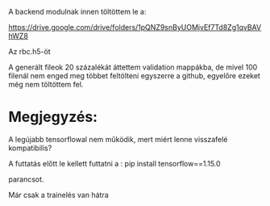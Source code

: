 A backend modulnak innen töltöttem le a:

https://drive.google.com/drive/folders/1pQNZ9snByUOMjvEf7Td8Zg1qvBAVhWZ8

Az rbc.h5-öt

A generált fileok 20 százalékát áttettem validation mappákba, de mivel 100 filenál nem enged meg többet feltölteni egyszerre a github, egyelőre ezeket még nem töltöttem fel.

# Megjegyzés:
A legújabb tensorflowal nem működik, mert miért lenne visszafelé kompatibilis?

A futtatás előtt le kellett futtatni a :
pip install tensorflow==1.15.0  

parancsot.

Már csak a trainelés van hátra
